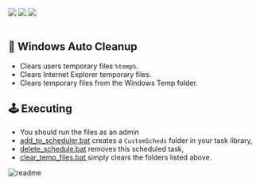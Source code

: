 <div align="left">
<img src="https://img.shields.io/github/repo-size/a13xe/WindowsAutoCleanup"/>
<img src="https://img.shields.io/github/last-commit/a13xe/WindowsAutoCleanup"/>
<img src="https://img.shields.io/github/downloads/a13xe/WindowsAutoCleanup/total"/>
</div><div align="left">
<img src="https://tokei.rs/b1/github/a13xe/WindowsAutoCleanup?category=files" alt=""/>
<img src="https://tokei.rs/b1/github/a13xe/WindowsAutoCleanup?category=lines" alt=""/> 
</div>

:broom: Windows Auto Cleanup
------------------------------------------------------------------------------------------

- Clears users temporary files `%temp%`.
- Clears Internet Explorer temporary files.
- Clears temporary files from the Windows Temp folder.

:joystick: Executing
------------------------------------------------------------------------------------------

- You should run the files as an admin
- [add_to_scheduler.bat](https://github.com/a13xe/WindowsAutoCleanup/releases/download/v1.0.0/add_to_scheduler.bat) creates a `CustomScheds` folder in your task library,
- [delete_schedule.bat](https://github.com/a13xe/WindowsAutoCleanup/releases/download/v1.0.0/delete_schedule.bat) removes this scheduled task,
- [clear_temp_files.bat ](https://github.com/a13xe/WindowsAutoCleanup/releases/download/v1.0.0/clear_temp_files.bat) simply clears the folders listed above.

![readme](https://github.com/a13xe/WindowsAutoCleanup/assets/77492646/c2b12254-83f3-4744-9002-725130504719)


